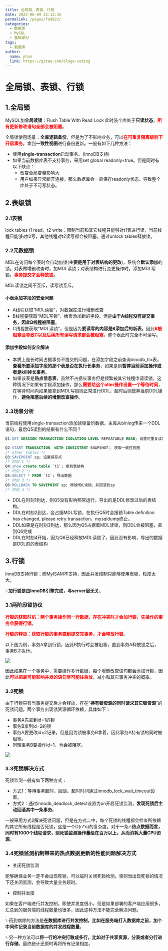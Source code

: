 ```yaml
---
title: 全局锁、表锁、行锁
date: 2023-06-09 22:13:35
permalink: /pages/fa982c/
categories:
  - 数据库
  - MySQL
  - 基础部分
tags:
  - 数据库
author: 
  name: phan
  link: https://gitee.com/blage-coding
---
```

# 全局锁、表锁、行锁

## 1.全局锁

MySQL加**全局读锁**：Flush Table With Read Lock 此时装个库处于**只读状态**，<font color="red">**所有更新修改语句全部会被阻塞**</font>。

全局锁使用场景：**全库逻辑备份**。但是为了不影响业务，可以<font color="red">**在可重复隔离级别下开启事务**</font>，拿到**一致性视图**进行备份更新。一般有如下几种方法：

- 使用**single-transaction**启动事务。(InnoDB支持)
- 如果当前数据库表不支持事务，采用set global readonly=true。但是同时有以下缺点：
  - 改变全局变量影响大
  - 用户如果异常断开连接，那么数据库会一直保存readonly状态，导致整个库处于不可写状态。

## 2.表级锁

### 2.1表锁

lock tables t1 read，t2 write：限制当前和其它线程只能够对t1表进行读，当前线程只能够对t2写，其他线程对t2读写都会被阻塞。通过unlock tables释放锁。

### 2.2元数据锁

MDL在访问每个表时会自动加锁(**主要是用于对表结构的更改**)，系统会**默认添加**的锁。对表做增删改查时，加MDL读锁；对表结构进行变更操作时，添加MDL写锁。<font color="red">**事务提交才会释放锁**</font>。

MDL读锁之间不互斥，读写锁互斥。

#### 小表添加字段的安全问题

- A线程获取“MDL读锁”，对数据库进行增删改查
- B线程要获取“MDL写锁”，给表添加新的字段。但是**由于A线程没有提交事务，因此B线程被阻塞**。
- C线程要获取“MDL读锁”，但是因为**要读写的内容是B添加后的新表**，因此<font color="red">**B被阻塞会导致C以及后续所有读写请求都会被阻塞**</font>。整个表此时完全不可读写。

#### 添加字段如何安全解决

- 本质上是长时间占据事务不提交的问题，在添加字段之前查询innodb_trx表，**查看所要添加字段的那个表是否在执行长事务**，如果是则**暂停当前添加操作或者是kill掉长事务**。
- 如果该表是**热点信息表**，虽然不占据长事务但是频繁被其它线程申请读锁。这种情况下如果有字段添加操作，那么<font color="red">**需要给这个alter操作设置一个等待时间**</font>，在等待时间内如果能拿到MDL写锁则正常进行DDL，超时后则放弃当前DDL操作，**避免阻塞后续的增删改查操作**。

### 2.3场景分析

当前线程使用single-transaction添加读锁备份数据，主库从binlog传来一个DDL语句，最后Q5读到的结果有什么不同？

```sql
Q1:SET SESSION TRANSACTION ISOLATION LEVEL REPEATABLE READ; 设置可重复读隔离级别

Q2:START TRANSACTION  WITH CONSISTENT SNAPSHOT； 获取一致性视图
/* other tables */
Q3:SAVEPOINT sp; 设置保存点
/* 时刻 1 */
Q4:show create table `t1`; 拿到表结构
/* 时刻 2 */
Q5:SELECT * FROM `t1`; 导出数据
/* 时刻 3 */
Q6:ROLLBACK TO SAVEPOINT sp; 释放MDL读锁，并回滚到sp
/* 时刻 4 */
```

- DDL在时刻1到达，则Q5没有影响照常运行，导出的是DDL修改过后的表结构。
- DDL在时刻2到达，会占据MDL写锁，在执行Q5时会报错Table definition has changed, please retry transaction，mysqldump终止。
- DDL如果是在时刻3到达，那么因为Q5占据着MDL读锁，则DDL会被阻塞，直到Q6完成
- DDL在时刻4开始，因为Q6已经释放MDL读锁了，因此没有影响，导出的数据是DDL前的表结构

## 3.行锁

InnoDB支持行锁；而MyISAM不支持，因此并发控制只能够使用表锁，粒度太大。

💡**加行锁是由InnoDB引擎完成，与server层无关**。

### 3.1两阶段锁协议

<font color="red">**行锁的获取时机：两个事务操作同一行数据，存在冲突时才会加行锁，先操作的事务会获得行锁**</font>。

<font color="red">**行锁的释放：获取行锁的事务直到提交完事务，才会释放行锁**</font>。

以下图为例，事务A拿到行锁，因此B执行时会被阻塞，直到事务A释放锁之后，事务B才执行。

![](https://cdn.staticaly.com/gh/blage-coding/picx-images-hosting@master/20230609/image.3rao9u5hnv.webp)

因此如果在一个事务中，需要操作多行数据，每个增删改查语句都会添加行锁，因此<font color="red">**可以把最可能影响并发的语句尽可能往后放**</font>，减小和其它事务冲突的概率。

### 3.2死锁

由于行锁只有当事务提交后才会释放，存在“**持有锁资源的同时请求其它锁资源**”的死锁问题，两个事务出现锁资源循环依赖，具体如下：

- 事务A先拿到id=1的锁
- 事务B拿到id=2的锁
- 事务A要更改id=2记录，但是因为锁被事务B拿着，因此事务A持有锁的同时被阻塞。
- 同理事务B要操作id=1，也会被阻塞。

![](https://cdn.staticaly.com/gh/blage-coding/picx-images-hosting@master/20230609/image.4w8xsdyl3ks0.webp)

### 3.3死锁解决方式

死锁监测一般有如下两种方式：

- 方式1：等待事务超时，回滚。超时时间通过innodb_lock_wait_timeout设置。
- 方式2：通过innodb_deadlock_detect设置为on开启死锁监测，**发现死锁后主动回滚其中一条事务**。

一般采用方式2解决死锁问题，但是在方式二中，每个死锁的线程都会检查所依赖的其它所有线程是否死锁，这是一个O(n*n)的复杂度。对于一条🔥**热点数据而言，同时有1000个线程请求，则死锁监测操作量级在百万以上，从而消耗大量CPU资源**。

### 3.4死锁监测机制带来的热点数据更新的性能问题解决方式

- 关闭死锁监测

能够确保业务一定不会出现死锁，可以临时关闭死锁检测。否则当出现死锁的情况下还关闭监测，会导致大量业务超时。

- 控制并发度

如果在客户端进行并发控制，即使并发度很小，但是如果部署的客户端应用很多，汇总到的服务端的线程数量也很多，因此这种方法不能完全解决问题。

✨药到病除的方法是**在数据库进行并发控制，比如在服务端打入数据库之前，加个中间件记录当前数据库的并发线程数量**。

✨另一种方法可以**将一行的冲突打散成多行，比如对于共享资源，分表或者分行进行存储**。最终统计还原时再将所有记录相加。

